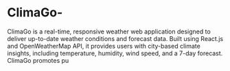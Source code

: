 # ClimaGo-
ClimaGo is a real-time, responsive weather web application designed to deliver up-to-date weather conditions and forecast data. Built using React.js and OpenWeatherMap API, it provides users with city-based climate insights, including temperature, humidity, wind speed, and a 7-day forecast. ClimaGo promotes pu
